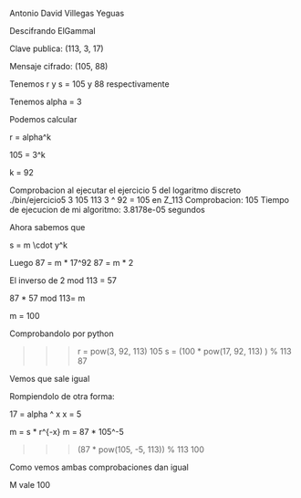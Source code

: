 Antonio David Villegas Yeguas

Descifrando ElGammal

Clave publica: (113, 3, 17)

Mensaje cifrado: (105, 88)

Tenemos r y s = 105 y 88 respectivamente

Tenemos alpha = 3

Podemos calcular

r = alpha^k

105 = 3^k

k = 92

Comprobacion al ejecutar el ejercicio 5 del logaritmo discreto
./bin/ejercicio5 3 105 113
3 ^ 92 = 105 en Z_113
Comprobacion: 105
Tiempo de ejecucion de mi algoritmo: 3.8178e-05 segundos

Ahora sabemos que

s = m \cdot y^k

Luego 87 = m * 17^92
87 = m * 2

El inverso de 2 mod 113 = 57

87 * 57 mod 113= m

m = 100

Comprobandolo por python

>>> r = pow(3, 92, 113)
105
>>> s = (100 * pow(17, 92, 113) ) % 113
87

Vemos que sale igual


Rompiendolo de otra forma:

17 = alpha ^ x
x = 5


m = s * r^{-x}
m = 87 * 105^-5

>>> (87 * pow(105, -5, 113)) % 113
100

Como vemos ambas comprobaciones dan igual


M vale 100
